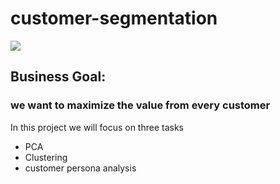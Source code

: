 # customer-segmentation
![](https://mswebappcdn.azureedge.net/episerverprod/580561b7653c477ebd7909a6c9465a72/435513bac8ab490dbfab4ac14a61e26b.png)
## Business Goal:
### we want to maximize the value from every customer
In this project we will focus on three tasks
- PCA
- Clustering
- customer persona analysis

